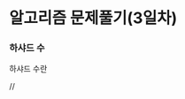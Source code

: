 <h1>알고리즘 문제풀기(3일차)</h1>

<h3>하샤드 수</h3>
하샤드 수란 

  //


<h3></h3>

<h3></h3>

<h3></h3>

<h3></h3>


<h3></h3>

<h3></h3>

<h3></h3>

<h3></h3>

<h3></h3>

<h3></h3>

